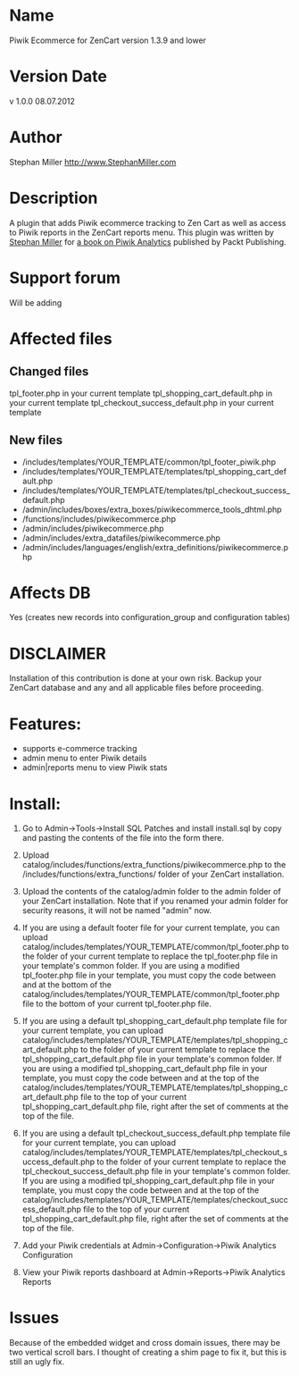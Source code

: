 Name
====
Piwik Ecommerce for ZenCart version 1.3.9 and lower

Version Date
============
v 1.0.0 08.07.2012

Author
======
Stephan Miller http://www.StephanMiller.com

Description
============
A plugin that adds Piwik ecommerce tracking to Zen Cart as well as access to Piwik reports in the ZenCart reports menu. This plugin was written by [Stephan Miller](http://www.stephanmiller.com) for [a book on Piwik Analytics](http://www.packtpub.com/piwik-web-analytics-essentials/book) published by Packt Publishing.

Support forum
=============
Will be adding

Affected files
==============
Changed files
-------------
tpl_footer.php in your current template
tpl_shopping_cart_default.php in your current template
tpl_checkout_success_default.php in your current template

New files
---------
- /includes/templates/YOUR_TEMPLATE/common/tpl_footer_piwik.php
- /includes/templates/YOUR_TEMPLATE/templates/tpl_shopping_cart_default.php
- /includes/templates/YOUR_TEMPLATE/templates/tpl_checkout_success_default.php
- /admin/includes/boxes/extra_boxes/piwikecommerce_tools_dhtml.php
- /functions/includes/piwikecommerce.php
- /admin/includes/piwikecommerce.php
- /admin/includes/extra_datafiles/piwikecommerce.php
- /admin/includes/languages/english/extra_definitions/piwikecommerce.php

Affects DB
==========
Yes (creates new records into configuration_group and configuration tables)

DISCLAIMER
==========
Installation of this contribution is done at your own risk.
Backup your ZenCart database and any and all applicable files before proceeding.

Features:
=========
- supports e-commerce tracking
- admin menu to enter Piwik details
- admin|reports menu to view Piwik stats

Install:
============

1. Go to Admin->Tools->Install SQL Patches and install install.sql by copy and pasting the contents of the file into the form there.

2. Upload catalog/includes/functions/extra_functions/piwikecommerce.php to the /includes/functions/extra_functions/ folder of your ZenCart installation.

3. Upload the contents of the catalog/admin folder to the admin folder of your ZenCart installation. Note that if you renamed your admin folder for security reasons, it will not be named "admin" now.

4. If you are using a default footer file for your current template, you can upload catalog/includes/templates/YOUR_TEMPLATE/common/tpl_footer.php to the folder of your current template to replace the tpl_footer.php file in your template's common folder. If you are using a modified tpl_footer.php file in your template, you must copy the code between <!-- Piwik with E-Commerce Tracking--> and <!-- End Piwik with E-Commerce Tracking--> at the bottom of the catalog/includes/templates/YOUR_TEMPLATE/common/tpl_footer.php file to the bottom of your current tpl_footer.php file.

5. If you are using a default tpl_shopping_cart_default.php template file for your current template, you can upload catalog/includes/templates/YOUR_TEMPLATE/templates/tpl_shopping_cart_default.php to the folder of your current template to replace the tpl_shopping_cart_default.php file in your template's common folder. If you are using a modified tpl_shopping_cart_default.php file in your template, you must copy the code between <!-- Piwik with E-Commerce Tracking--> and <!-- End Piwik with E-Commerce Tracking--> at the top of the catalog/includes/templates/YOUR_TEMPLATE/templates/tpl_shopping_cart_default.php file to the top of your current tpl_shopping_cart_default.php file, right after the set of comments at the top of the file.

6. If you are using a default tpl_checkout_success_default.php template file for your current template, you can upload catalog/includes/templates/YOUR_TEMPLATE/templates/tpl_checkout_success_default.php to the folder of your current template to replace the tpl_checkout_success_default.php file in your template's common folder. If you are using a modified tpl_shopping_cart_default.php file in your template, you must copy the code between <!-- Piwik with E-Commerce Tracking--> and <!-- End Piwik with E-Commerce Tracking--> at the top of the catalog/includes/templates/YOUR_TEMPLATE/templates/checkout_success_default.php file to the top of your current tpl_shopping_cart_default.php file, right after the set of comments at the top of the file.

7. Add your Piwik credentials at Admin->Configuration->Piwik Analytics Configuration

8. View your Piwik reports dashboard at Admin->Reports->Piwik Analytics Reports

Issues
======
Because of the embedded widget and cross domain issues, there may be two vertical scroll bars. I thought of creating a shim page to fix it, but this is still an ugly fix.